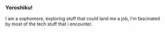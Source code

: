 ### Yoroshiku!
I am a sophomore, exploring stuff that could land me a job, I'm fascinated by most of the tech stuff that i encounter.

